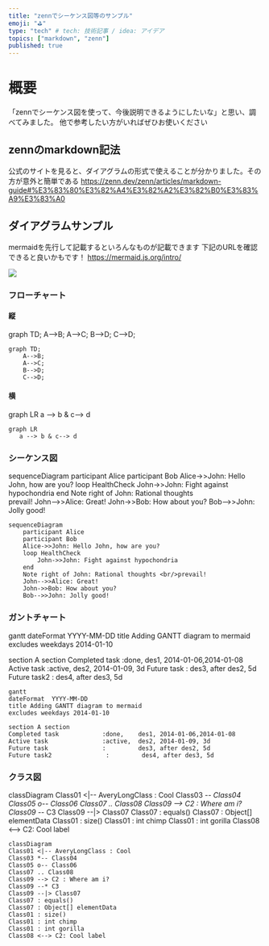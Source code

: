 ```yaml
---
title: "zennでシーケンス図等のサンプル"
emoji: "⛳"
type: "tech" # tech: 技術記事 / idea: アイデア
topics: ["markdown", "zenn"]
published: true
---
```


# 概要
「zennでシーケンス図を使って、今後説明できるようにしたいな」と思い、調べてみました。
他で参考したい方がいればぜひお使いください

## zennのmarkdown記法
公式のサイトを見ると、ダイアグラムの形式で使えることが分かりました。その方が意外と簡単である
https://zenn.dev/zenn/articles/markdown-guide#%E3%83%80%E3%82%A4%E3%82%A2%E3%82%B0%E3%83%A9%E3%83%A0



## ダイアグラムサンプル
mermaidを先行して記載するといろんなものが記載できます
下記のURLを確認できると良いかもです！
https://mermaid.js.org/intro/

![](https://storage.googleapis.com/zenn-user-upload/38576bd0795f-20241125.png)

### フローチャート
#### 縦
graph TD;
    A-->B;
    A-->C;
    B-->D;
    C-->D;

```mermaid
graph TD;
    A-->B;
    A-->C;
    B-->D;
    C-->D;
```

#### 横
graph LR
   a --> b & c--> d

```mermaid
graph LR
   a --> b & c--> d
```

### シーケンス図

sequenceDiagram
    participant Alice
    participant Bob
    Alice->>John: Hello John, how are you?
    loop HealthCheck
        John->>John: Fight against hypochondria
    end
    Note right of John: Rational thoughts <br/>prevail!
    John-->>Alice: Great!
    John->>Bob: How about you?
    Bob-->>John: Jolly good!

```mermaid
sequenceDiagram
    participant Alice
    participant Bob
    Alice->>John: Hello John, how are you?
    loop HealthCheck
        John->>John: Fight against hypochondria
    end
    Note right of John: Rational thoughts <br/>prevail!
    John-->>Alice: Great!
    John->>Bob: How about you?
    Bob-->>John: Jolly good!
```
### ガントチャート


gantt
dateFormat  YYYY-MM-DD
title Adding GANTT diagram to mermaid
excludes weekdays 2014-01-10

section A section
Completed task            :done,    des1, 2014-01-06,2014-01-08
Active task               :active,  des2, 2014-01-09, 3d
Future task               :         des3, after des2, 5d
Future task2               :         des4, after des3, 5d


```mermaid
gantt
dateFormat  YYYY-MM-DD
title Adding GANTT diagram to mermaid
excludes weekdays 2014-01-10

section A section
Completed task            :done,    des1, 2014-01-06,2014-01-08
Active task               :active,  des2, 2014-01-09, 3d
Future task               :         des3, after des2, 5d
Future task2               :         des4, after des3, 5d
```

### クラス図

classDiagram
Class01 <|-- AveryLongClass : Cool
Class03 *-- Class04
Class05 o-- Class06
Class07 .. Class08
Class09 --> C2 : Where am i?
Class09 --* C3
Class09 --|> Class07
Class07 : equals()
Class07 : Object[] elementData
Class01 : size()
Class01 : int chimp
Class01 : int gorilla
Class08 <--> C2: Cool label

```mermaid
classDiagram
Class01 <|-- AveryLongClass : Cool
Class03 *-- Class04
Class05 o-- Class06
Class07 .. Class08
Class09 --> C2 : Where am i?
Class09 --* C3
Class09 --|> Class07
Class07 : equals()
Class07 : Object[] elementData
Class01 : size()
Class01 : int chimp
Class01 : int gorilla
Class08 <--> C2: Cool label
```